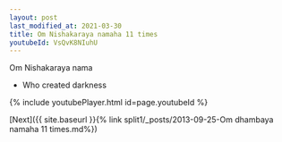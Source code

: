 ```yaml
---
layout: post
last_modified_at: 2021-03-30
title: Om Nishakaraya namaha 11 times
youtubeId: VsQvK8NIuhU
---
```

 
 
Om Nishakaraya nama 
 
 -  Who created darkness 
 
  
 
  
 
 
 
 
 
 


{% include youtubePlayer.html id=page.youtubeId %}
 
[Next]({{ site.baseurl }}{% link  split1/_posts/2013-09-25-Om dhambaya namaha 11 times.md%})
 
